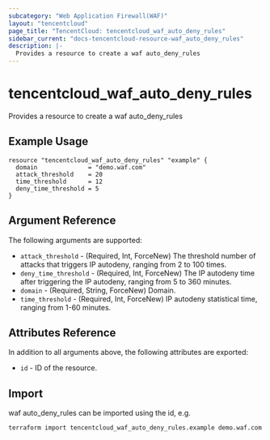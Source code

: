 ```yaml
---
subcategory: "Web Application Firewall(WAF)"
layout: "tencentcloud"
page_title: "TencentCloud: tencentcloud_waf_auto_deny_rules"
sidebar_current: "docs-tencentcloud-resource-waf_auto_deny_rules"
description: |-
  Provides a resource to create a waf auto_deny_rules
---
```


# tencentcloud_waf_auto_deny_rules

Provides a resource to create a waf auto_deny_rules

## Example Usage

```hcl
resource "tencentcloud_waf_auto_deny_rules" "example" {
  domain              = "demo.waf.com"
  attack_threshold    = 20
  time_threshold      = 12
  deny_time_threshold = 5
}
```

## Argument Reference

The following arguments are supported:

* `attack_threshold` - (Required, Int, ForceNew) The threshold number of attacks that triggers IP autodeny, ranging from 2 to 100 times.
* `deny_time_threshold` - (Required, Int, ForceNew) The IP autodeny time after triggering the IP autodeny, ranging from 5 to 360 minutes.
* `domain` - (Required, String, ForceNew) Domain.
* `time_threshold` - (Required, Int, ForceNew) IP autodeny statistical time, ranging from 1-60 minutes.

## Attributes Reference

In addition to all arguments above, the following attributes are exported:

* `id` - ID of the resource.



## Import

waf auto_deny_rules can be imported using the id, e.g.

```
terraform import tencentcloud_waf_auto_deny_rules.example demo.waf.com
```


